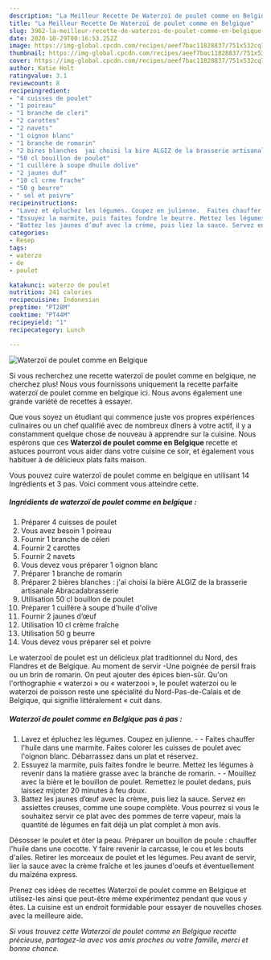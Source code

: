 ```yaml
---
description: "La Meilleur Recette De Waterzoï de poulet comme en Belgique"
title: "La Meilleur Recette De Waterzoï de poulet comme en Belgique"
slug: 3962-la-meilleur-recette-de-waterzoi-de-poulet-comme-en-belgique
date: 2020-10-29T00:16:53.252Z
image: https://img-global.cpcdn.com/recipes/aeef7bac11828837/751x532cq70/waterzoi-de-poulet-comme-en-belgique-photo-principale-de-la-recette.jpg
thumbnail: https://img-global.cpcdn.com/recipes/aeef7bac11828837/751x532cq70/waterzoi-de-poulet-comme-en-belgique-photo-principale-de-la-recette.jpg
cover: https://img-global.cpcdn.com/recipes/aeef7bac11828837/751x532cq70/waterzoi-de-poulet-comme-en-belgique-photo-principale-de-la-recette.jpg
author: Katie Holt
ratingvalue: 3.1
reviewcount: 8
recipeingredient:
- "4 cuisses de poulet"
- "1 poireau"
- "1 branche de cleri"
- "2 carottes"
- "2 navets"
- "1 oignon blanc"
- "1 branche de romarin"
- "2 bires blanches  jai choisi la bire ALGIZ de la brasserie artisanale Abracadabrasserie"
- "50 cl bouillon de poulet"
- "1 cuillère à soupe dhuile dolive"
- "2 jaunes duf"
- "10 cl crme frache"
- "50 g beurre"
- " sel et poivre"
recipeinstructions:
- "Lavez et épluchez les légumes. Coupez en julienne.  Faites chauffer l&#39;huile dans une marmite. Faites colorer les cuisses de poulet avec l&#39;oignon blanc. Débarrassez dans un plat et réservez."
- "Essuyez la marmite, puis faites fondre le beurre. Mettez les légumes à revenir dans la matière grasse avec la branche de romarin.  Mouillez avec la bière et le bouillon de poulet. Remettez le poulet dedans, puis laissez mijoter 20 minutes à feu doux."
- "Battez les jaunes d’œuf avec la crème, puis liez la sauce. Servez en assiettes creuses, comme une soupe complète. Vous pourrez si vous le souhaitez servir ce plat avec des pommes de terre vapeur, mais la quantité de légumes en fait déjà un plat complet à mon avis."
categories:
- Resep
tags:
- waterzo
- de
- poulet

katakunci: waterzo de poulet 
nutrition: 241 calories
recipecuisine: Indonesian
preptime: "PT28M"
cooktime: "PT44M"
recipeyield: "1"
recipecategory: Lunch

---
```



![Waterzoï de poulet comme en Belgique](https://img-global.cpcdn.com/recipes/aeef7bac11828837/751x532cq70/waterzoi-de-poulet-comme-en-belgique-photo-principale-de-la-recette.jpg)

Si vous recherchez une recette waterzoï de poulet comme en belgique, ne cherchez plus! Nous vous fournissons uniquement la recette parfaite waterzoï de poulet comme en belgique ici. Nous avons également une grande variété de recettes à essayer.

Que vous soyez un étudiant qui commence juste vos propres expériences culinaires ou un chef qualifié avec de nombreux dîners à votre actif, il y a constamment quelque chose de nouveau à apprendre sur la cuisine. Nous espérons que ces <strong> Waterzoï de poulet comme en Belgique </strong> recette et astuces pourront vous aider dans votre cuisine ce soir, et également vous habituer à de délicieux plats faits maison.

<!--inarticleads1-->

Vous pouvez cuire waterzoï de poulet comme en belgique en utilisant 14 Ingrédients et 3 pas. Voici comment vous atteindre cette.

##### Ingrédients de waterzoï de poulet comme en belgique :

1. Préparer 4 cuisses de poulet
1. Vous avez besoin 1 poireau
1. Fournir 1 branche de céleri
1. Fournir 2 carottes
1. Fournir 2 navets
1. Vous devez vous préparer 1 oignon blanc
1. Préparer 1 branche de romarin
1. Préparer 2 bières blanches : j&#39;ai choisi la bière ALGIZ de la brasserie artisanale Abracadabrasserie
1. Utilisation 50 cl bouillon de poulet
1. Préparer 1 cuillère à soupe d&#39;huile d&#39;olive
1. Fournir 2 jaunes d’œuf
1. Utilisation 10 cl crème fraîche
1. Utilisation 50 g beurre
1. Vous devez vous préparer  sel et poivre


Le waterzooï de poulet est un délicieux plat traditionnel du Nord, des Flandres et de Belgique. Au moment de servir -Une poignée de persil frais ou un brin de romarin. On peut ajouter des épices bien-sûr. Qu&#39;on l&#39;orthographie « waterzoi » ou « waterzooi », le poulet waterzoi ou le waterzoi de poisson reste une spécialité du Nord-Pas-de-Calais et de Belgique, qui signifie littéralement « cuit dans. 

<!--inarticleads2-->

##### Waterzoï de poulet comme en Belgique pas à pas :

1. Lavez et épluchez les légumes. Coupez en julienne. -  - Faites chauffer l&#39;huile dans une marmite. Faites colorer les cuisses de poulet avec l&#39;oignon blanc. Débarrassez dans un plat et réservez.
1. Essuyez la marmite, puis faites fondre le beurre. Mettez les légumes à revenir dans la matière grasse avec la branche de romarin. -  - Mouillez avec la bière et le bouillon de poulet. Remettez le poulet dedans, puis laissez mijoter 20 minutes à feu doux.
1. Battez les jaunes d’œuf avec la crème, puis liez la sauce. Servez en assiettes creuses, comme une soupe complète. Vous pourrez si vous le souhaitez servir ce plat avec des pommes de terre vapeur, mais la quantité de légumes en fait déjà un plat complet à mon avis.


Désosser le poulet et ôter la peau. Préparer un bouillon de poule : chauffer l&#39;huile dans une cocotte. Y faire revenir la carcasse, le cou et les bouts d&#39;ailes. Retirer les morceaux de poulet et les légumes. Peu avant de servir, lier la sauce avec la crème fraîche et les jaunes d&#39;oeufs et éventuellement du maïzéna express. 

<!--inarticleads1-->

<p>
Prenez ces idées de recettes Waterzoï de poulet comme en Belgique et utilisez-les ainsi que peut-être même expérimentez pendant que vous y êtes. La cuisine est un endroit formidable pour essayer de nouvelles choses avec la meilleure aide.
</p>

<p>
<i>Si vous trouvez cette Waterzoï de poulet comme en Belgique recette précieuse, partagez-la avec vos amis proches ou votre famille, merci et bonne chance.</i>
</p>
